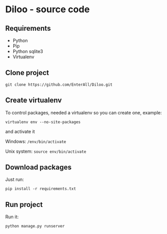 Diloo - source code
======================

## Requirements ##
+ Python
+ Pip
+ Python sqlite3
+ Virtualenv

## Clone project ##

`git clone https://github.com/EnterAll/Diloo.git`

## Create virtualenv ##

To control packages, needed a virtualenv so you can create one, example:

`virtualenv env --no-site-packages`

and activate it

Windows: `/env/bin/activate`

Unix system: `source env/bin/activate`

## Download packages ##

Just run:

`pip install -r requirements.txt`

## Run project ##

Run it:

`python manage.py runserver`